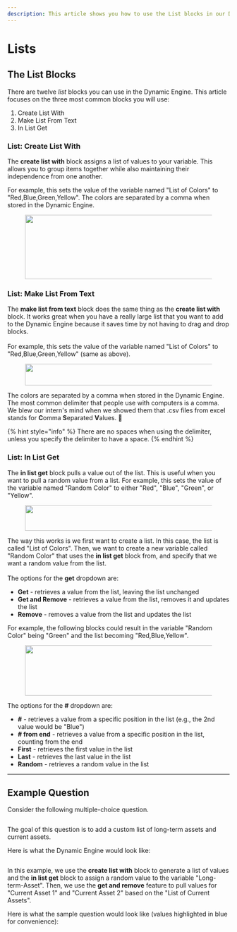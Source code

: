 ```yaml
---
description: This article shows you how to use the List blocks in our Dynamic Engine.
---
```


# Lists

## The List Blocks

There are twelve _list_ blocks you can use in the Dynamic Engine. This article focuses on the three most common blocks you will use:

1. Create List With
2. Make List From Text
3. In List Get

### List: Create List With

The **create list with** block assigns a list of values to your variable. This allows you to group items together while also maintaining their independence from one another.&#x20;

For example, this sets the value of the variable named "List of Colors" to "Red,Blue,Green,Yellow".  The colors are separated by a comma when stored in the Dynamic Engine.

<figure><img src="https://instructor-help.examind.io/hs-fs/hubfs/Screen%20Shot%202024-06-04%20at%209-29-34%20AM-png.png?width=575&#x26;height=146&#x26;name=Screen%20Shot%202024-06-04%20at%209-29-34%20AM-png.png" alt="" height="146" width="575"><figcaption></figcaption></figure>

### List: Make List From Text

The **make list from text** block does the same thing as the **create list with** block. It works great when you have a really large list that you want to add to the Dynamic Engine because it saves time by not having to drag and drop blocks. \
\
For example, this sets the value of the variable named "List of Colors" to "Red,Blue,Green,Yellow" (same as above).

<figure><img src="https://instructor-help.examind.io/hs-fs/hubfs/Screen%20Shot%202024-06-04%20at%209-32-41%20AM-png.png?width=688&#x26;height=49&#x26;name=Screen%20Shot%202024-06-04%20at%209-32-41%20AM-png.png" alt="" height="49" width="688"><figcaption></figcaption></figure>

The colors are separated by a comma when stored in the Dynamic Engine. The most common delimiter that people use with computers is a comma. We blew our intern's mind when we showed them that .csv files from excel stands for **C**omma **S**eparated **V**alues. 🤯

{% hint style="info" %}
There are no spaces when using the delimiter, unless you specify the delimiter to have a space.
{% endhint %}

### List: In List Get

The **in list get** block pulls a value out of the list. This is useful when you want to pull a random value from a list. For example, this sets the value of the variable named "Random Color" to either "Red", "Blue", "Green", or "Yellow".

<figure><img src="https://instructor-help.examind.io/hs-fs/hubfs/Screen%20Shot%202024-06-04%20at%209-35-47%20AM-png.png?width=575&#x26;height=58&#x26;name=Screen%20Shot%202024-06-04%20at%209-35-47%20AM-png.png" alt="" height="58" width="575"><figcaption></figcaption></figure>

The way this works is we first want to create a list. In this case, the list is called "List of Colors". Then, we want to create a new variable called "Random Color" that uses the **in list get** block from, and specify that we want a random value from the list.\
\
The options for the **get** dropdown are:

* **Get** - retrieves a value from the list, leaving the list unchanged
* **Get and Remove** - retrieves a value from the list, removes it and updates the list
* **Remove** - removes a value from the list and updates the list

For example, the following blocks could result in the variable "Random Color" being "Green" and the list becoming "Red,Blue,Yellow".

<figure><img src="https://instructor-help.examind.io/hs-fs/hubfs/Screen%20Shot%202024-06-04%20at%209-37-34%20AM-png.png?width=1388&#x26;height=114&#x26;name=Screen%20Shot%202024-06-04%20at%209-37-34%20AM-png.png" alt="" height="114" width="1388"><figcaption></figcaption></figure>

The options for the **#** dropdown are:

* **#** - retrieves a value from a specific position in the list (e.g., the 2nd value would be "Blue")
* **# from end** - retrieves a value from a specific position in the list, counting from the end
* **First** - retrieves the first value in the list
* **Last** - retrieves the last value in the list
* **Random** - retrieves a random value in the list

***

## Example Question

Consider the following multiple-choice question.

<figure><img src="../../../../.gitbook/assets/Screenshot 2024-12-05 at 5.41.35 PM.png" alt=""><figcaption></figcaption></figure>

The goal of this question is to add a custom list of long-term assets and current assets.

Here is what the Dynamic Engine would look like:

<figure><img src="../../../../.gitbook/assets/Screenshot 2024-12-05 at 5.44.59 PM.png" alt=""><figcaption></figcaption></figure>

In this example, we use the **create list with** block to generate a list of values and the **in list get** block to assign a random value to the variable "Long-term-Asset". Then, we use the **get and remove** feature to pull values for "Current Asset 1" and "Current Asset 2" based on the "List of Current Assets".

Here is what the sample question would look like (values highlighted in blue for convenience):

<figure><img src="../../../../.gitbook/assets/Screenshot 2024-12-05 at 5.41.53 PM.png" alt=""><figcaption></figcaption></figure>
